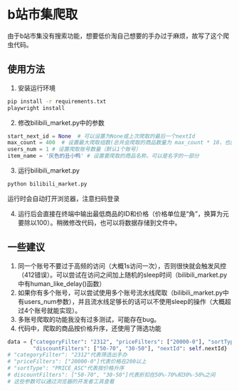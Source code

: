 # b站市集爬取
由于b站市集没有搜索功能，想要低价淘自己想要的手办过于麻烦，故写了这个爬虫代码。

## 使用方法
1. 安装运行环境
```bash
pip install -r requirements.txt
playwright install
```
2. 修改bilibili_market.py中的参数
```python
start_next_id = None  # 可以设置为None或上次爬取的最后一个nextId
max_count = 400  # 设置最大爬取组数(总共会爬取的商品数量为 max_count * 10，也就是说爬取的一组包含10个商品)
users_num = 1 # 设置爬取账号数量（默认1个账号）
item_name = '灰色的丑小鸭' # 设置要爬取的商品名称，可以是名字的一部分
```
3. 运行bilibili_market.py
```bash
python bilibili_market.py
```
运行时会自动打开浏览器，注意扫码登录

4. 运行后会直接在终端中输出最低商品的ID和价格（价格单位是“角”，换算为元要除以100）。稍微修改代码，也可以将数据存储到文件中。


## 一些建议
1. 同一个账号不要过于高频的访问（大概1s访问一次），否则很快就会触发风控（412错误）。可以尝试在访问之间加上随机的sleep时间（bilibili_market.py中有human_like_delay()函数）
2. 如果你有多个账号，可以尝试使用多个账号流水线爬取（bilibili_market.py中有users_num参数），并且流水线足够长的话可以不使用sleep的操作（大概超过4个账号就能实现）。
3. 多账号爬取的功能我没有过多测试，可能存在bug。
4. 代码中，爬取的商品按价格升序，还使用了筛选功能
```python
data = {"categoryFilter": "2312", "priceFilters": ["20000-0"], "sortType": "PRICE_ASC",
        "discountFilters": ["50-70", "30-50"], "nextId": self.nextId}
# "categoryFilter": "2312"代表筛选出手办
# "priceFilters": ["20000-0"]代表价格在200以上
# "sortType": "PRICE_ASC"代表按价格升序
# discountFilters": ["50-70", "30-50"]代表折扣在50%-70%和30%-50%之间
# 这些参数可以通过浏览器的开发者工具查看
```

